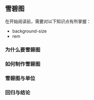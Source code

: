 ## 雪碧图

在开始阅读前，需要对以下知识点有所掌握：
 - background-size
 - rem

### 为什么要雪碧图


### 如何制作雪碧图


### 雪碧图与单位


### 



### 回归与结论